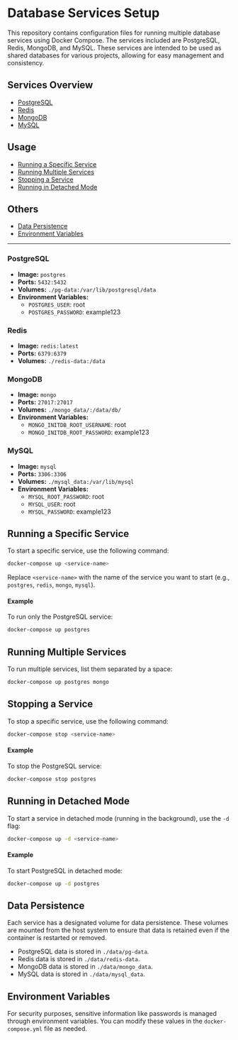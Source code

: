 # Database Services Setup

This repository contains configuration files for running multiple database services using Docker Compose. The services included are PostgreSQL, Redis, MongoDB, and MySQL. These services are intended to be used as shared databases for various projects, allowing for easy management and consistency.

## Services Overview

- [PostgreSQL](#postgresql)
- [Redis](#redis)
- [MongoDB](#mongodb)
- [MySQL](#mysql)

## Usage

- [Running a Specific Service](#running-a-specific-service)
- [Running Multiple Services](#running-multiple-services)
- [Stopping a Service](#stopping-a-service)
- [Running in Detached Mode](#running-in-detached-mode)

## Others

- [Data Persistence](#data-persistence)
- [Environment Variables](#environment-variables)

---

### PostgreSQL

- **Image:** `postgres`
- **Ports:** `5432:5432`
- **Volumes:** `./pg-data:/var/lib/postgresql/data`
- **Environment Variables:**
  - `POSTGRES_USER`: root
  - `POSTGRES_PASSWORD`: example123

### Redis

- **Image:** `redis:latest`
- **Ports:** `6379:6379`
- **Volumes:** `./redis-data:/data`

### MongoDB

- **Image:** `mongo`
- **Ports:** `27017:27017`
- **Volumes:** `./mongo_data/:/data/db/`
- **Environment Variables:**
  - `MONGO_INITDB_ROOT_USERNAME`: root
  - `MONGO_INITDB_ROOT_PASSWORD`: example123

### MySQL

- **Image:** `mysql`
- **Ports:** `3306:3306`
- **Volumes:** `./mysql_data:/var/lib/mysql`
- **Environment Variables:**
  - `MYSQL_ROOT_PASSWORD`: root
  - `MYSQL_USER`: root
  - `MYSQL_PASSWORD`: example123

## Running a Specific Service

To start a specific service, use the following command:

```bash
docker-compose up <service-name>
```

Replace `<service-name>` with the name of the service you want to start (e.g., `postgres`, `redis`, `mongo`, `mysql`).

#### Example

To run only the PostgreSQL service:

```bash
docker-compose up postgres
```

## Running Multiple Services

To run multiple services, list them separated by a space:

```bash
docker-compose up postgres mongo
```

## Stopping a Service

To stop a specific service, use the following command:

```bash
docker-compose stop <service-name>
```

#### Example

To stop the PostgreSQL service:

```bash
docker-compose stop postgres
```

## Running in Detached Mode

To start a service in detached mode (running in the background), use the `-d` flag:

```bash
docker-compose up -d <service-name>
```

#### Example

To start PostgreSQL in detached mode:

```bash
docker-compose up -d postgres
```

## Data Persistence

Each service has a designated volume for data persistence. These volumes are mounted from the host system to ensure that data is retained even if the container is restarted or removed.

- PostgreSQL data is stored in `./data/pg-data`.
- Redis data is stored in `./data/redis-data`.
- MongoDB data is stored in `./data/mongo_data`.
- MySQL data is stored in `./data/mysql_data`.

## Environment Variables

For security purposes, sensitive information like passwords is managed through environment variables. You can modify these values in the `docker-compose.yml` file as needed.
